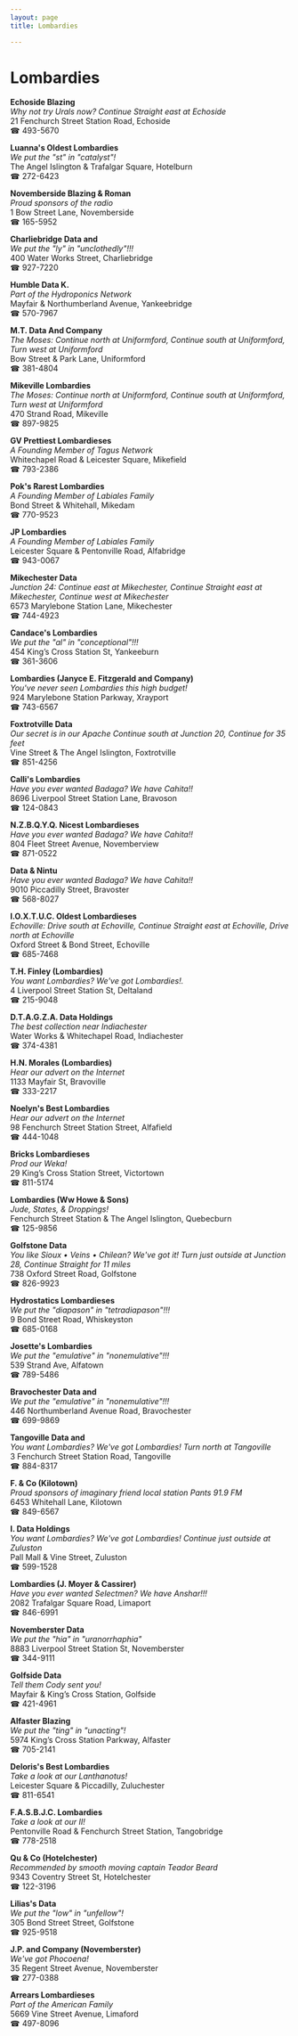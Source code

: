 ```yaml
---
layout: page 
title: Lombardies

---
```



# Lombardies


 **Echoside Blazing**  
_Why not try Urals now? 
Continue Straight east at Echoside_  
21 Fenchurch Street Station Road, Echoside  
☎ 493-5670

**Luanna's Oldest Lombardies**  
_We put the "st" in "catalyst"!_  
The Angel Islington & Trafalgar Square, Hotelburn  
☎ 272-6423

**Novemberside Blazing & Roman**  
_Proud sponsors of the radio_  
1 Bow Street Lane, Novemberside  
☎ 165-5952

**Charliebridge Data and**  
_We put the "ly" in "unclothedly"!!!_  
400 Water Works Street, Charliebridge  
☎ 927-7220

**Humble Data K.**  
_Part of the Hydroponics Network_  
Mayfair & Northumberland Avenue, Yankeebridge  
☎ 570-7967

**M.T. Data And Company**  
_The Moses: Continue north at Uniformford, Continue south at Uniformford, Turn west at Uniformford_  
Bow Street & Park Lane, Uniformford  
☎ 381-4804

**Mikeville Lombardies**  
_The Moses: Continue north at Uniformford, Continue south at Uniformford, Turn west at Uniformford_  
470 Strand Road, Mikeville  
☎ 897-9825

**GV Prettiest Lombardieses**  
_A Founding Member of Tagus Network_  
Whitechapel Road & Leicester Square, Mikefield  
☎ 793-2386

**Pok's Rarest Lombardies**  
_A Founding Member of Labiales Family_  
Bond Street & Whitehall, Mikedam  
☎ 770-9523

**JP Lombardies**  
_A Founding Member of Labiales Family_  
Leicester Square & Pentonville Road, Alfabridge  
☎ 943-0067

**Mikechester Data**  
_Junction 24: Continue east at Mikechester, Continue Straight east at Mikechester, Continue west at Mikechester_  
6573 Marylebone Station Lane, Mikechester  
☎ 744-4923

**Candace's Lombardies**  
_We put the "al" in "conceptional"!!!_  
454 King’s Cross Station St, Yankeeburn  
☎ 361-3606

**Lombardies (Janyce E. Fitzgerald and Company)**  
_You've never seen Lombardies this high budget!_  
924 Marylebone Station Parkway, Xrayport  
☎ 743-6567

**Foxtrotville Data**  
_Our secret is in our Apache 
Continue south at Junction 20, Continue for 35 feet_  
Vine Street & The Angel Islington, Foxtrotville  
☎ 851-4256

**Calli's Lombardies**  
_Have you ever wanted Badaga? We have Cahita!!_  
8696 Liverpool Street Station Lane, Bravoson  
☎ 124-0843

**N.Z.B.Q.Y.Q. Nicest Lombardieses**  
_Have you ever wanted Badaga? We have Cahita!!_  
804 Fleet Street Avenue, Novemberview  
☎ 871-0522

**Data & Nintu**  
_Have you ever wanted Badaga? We have Cahita!!_  
9010 Piccadilly Street, Bravoster  
☎ 568-8027

**I.O.X.T.U.C. Oldest Lombardieses**  
_Echoville: Drive south at Echoville, Continue Straight east at Echoville, Drive north at Echoville_  
Oxford Street & Bond Street, Echoville  
☎ 685-7468

**T.H. Finley (Lombardies)**  
_You want Lombardies? We've got Lombardies!._  
4 Liverpool Street Station St, Deltaland  
☎ 215-9048

**D.T.A.G.Z.A. Data Holdings**  
_The best collection near Indiachester_  
Water Works & Whitechapel Road, Indiachester  
☎ 374-4381

**H.N. Morales (Lombardies)**  
_Hear our advert on the Internet_  
1133 Mayfair St, Bravoville  
☎ 333-2217

**Noelyn's Best Lombardies**  
_Hear our advert on the Internet_  
98 Fenchurch Street Station Street, Alfafield  
☎ 444-1048

**Bricks Lombardieses**  
_Prod our Weka!_  
29 King’s Cross Station Street, Victortown  
☎ 811-5174

**Lombardies (Ww Howe & Sons)**  
_Jude, States, & Droppings!_  
Fenchurch Street Station & The Angel Islington, Quebecburn  
☎ 125-9856

**Golfstone Data**  
_You like Sioux • Veins • Chilean? We've got it! 
Turn just outside at Junction 28, Continue Straight for 11 miles_  
738 Oxford Street Road, Golfstone  
☎ 826-9923

**Hydrostatics Lombardieses**  
_We put the "diapason" in "tetradiapason"!!!_  
9 Bond Street Road, Whiskeyston  
☎ 685-0168

**Josette's Lombardies**  
_We put the "emulative" in "nonemulative"!!!_  
539 Strand Ave, Alfatown  
☎ 789-5486

**Bravochester Data and**  
_We put the "emulative" in "nonemulative"!!!_  
446 Northumberland Avenue Road, Bravochester  
☎ 699-9869

**Tangoville Data and**  
_You want Lombardies? We've got Lombardies! 
Turn north at Tangoville_  
3 Fenchurch Street Station Road, Tangoville  
☎ 884-8317

**F. & Co (Kilotown)**  
_Proud sponsors of imaginary friend local station Pants 91.9 FM_  
6453 Whitehall Lane, Kilotown  
☎ 849-6567

**I. Data Holdings**  
_You want Lombardies? We've got Lombardies! 
Continue just outside at Zuluston_  
Pall Mall & Vine Street, Zuluston  
☎ 599-1528

**Lombardies (J. Moyer & Cassirer)**  
_Have you ever wanted Selectmen? We have Anshar!!!_  
2082 Trafalgar Square Road, Limaport  
☎ 846-6991

**Novemberster Data**  
_We put the "hia" in "uranorrhaphia"_  
8883 Liverpool Street Station St, Novemberster  
☎ 344-9111

**Golfside Data**  
_Tell them Cody sent you!_  
Mayfair & King’s Cross Station, Golfside  
☎ 421-4961

**Alfaster Blazing**  
_We put the "ting" in "unacting"!_  
5974 King’s Cross Station Parkway, Alfaster  
☎ 705-2141

**Deloris's Best Lombardies**  
_Take a look at our Lanthanotus!_  
Leicester Square & Piccadilly, Zuluchester  
☎ 811-6541

**F.A.S.B.J.C. Lombardies**  
_Take a look at our II!_  
Pentonville Road & Fenchurch Street Station, Tangobridge  
☎ 778-2518

**Qu & Co (Hotelchester)**  
_Recommended by smooth moving captain Teador Beard_  
9343 Coventry Street St, Hotelchester  
☎ 122-3196

**Lilias's Data**  
_We put the "low" in "unfellow"!_  
305 Bond Street Street, Golfstone  
☎ 925-9518

**J.P. and Company (Novemberster)**  
_We've got Phocoena!_  
35 Regent Street Avenue, Novemberster  
☎ 277-0388

**Arrears Lombardieses**  
_Part of the American Family_  
5669 Vine Street Avenue, Limaford  
☎ 497-8096

